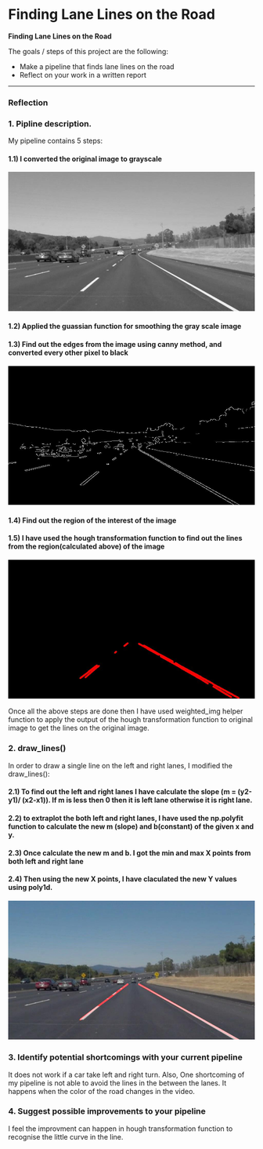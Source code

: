 # **Finding Lane Lines on the Road** 

**Finding Lane Lines on the Road**

The goals / steps of this project are the following:
* Make a pipeline that finds lane lines on the road
* Reflect on your work in a written report


[//]: # (Image References)

[image1]: ./pipeline_steps/gray.jpg "Grayscale"
[image2]: ./pipeline_steps/edge.jpg "Edges"
[image3]: ./pipeline_steps/extraploted_solidWhiteCurve.jpg "Extrapolate"
[image4]: ./pipeline_steps/line_img.jpg "Lanes only"

---

### Reflection

### 1. Pipline description.
My pipeline contains 5 steps:
 #### 1.1) I converted the original image to grayscale
 ![alt text][image1]
 #### 1.2) Applied the guassian function for smoothing the gray scale image
 #### 1.3) Find out the edges from the image using canny method, and converted every other pixel to black
 ![alt text][image2]
 #### 1.4) Find out the region of the interest of the image
 #### 1.5) I have used the hough transformation function to find out the lines from the region(calculated above) of the image
 ![alt text][image4]

Once all the above steps are done then I have used weighted_img helper function to apply the output of the hough transformation function to original image to get the lines on the original image.

### 2. draw_lines()
In order to draw a single line on the left and right lanes, I modified the draw_lines():
#### 2.1) To find out the left and right lanes I have calculate the slope (m = (y2-y1)/ (x2-x1)). If m is less then 0 then it is left lane otherwise it is right lane.
#### 2.2) to extraplot the both left and right lanes, I have used the np.polyfit function to calculate the new m (slope) and b(constant) of the given x and y.
#### 2.3) Once calculate the new m and b. I got the min and max X points from both left and right lane
#### 2.4) Then using the new X points, I have claculated the new Y values using poly1d.
![alt text][image3]


### 3. Identify potential shortcomings with your current pipeline
It does not work if a car take left and right turn. Also, One shortcoming of my pipeline is not able to avoid the lines in the between the lanes. It happens when the color of the road changes in the video.

### 4. Suggest possible improvements to your pipeline
I feel the improvment can happen in hough transformation function to recognise the little curve in the line.